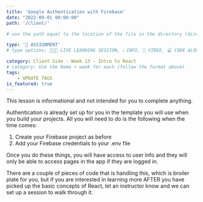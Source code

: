 ```yaml
---
title: 'Google Authentication with Firebase'
date: "2022-09-01 08:00:00"
path: '/client/'

# use the path equal to the location of the file in the directory (directory structure)

type: '📝 ASSIGNMENT'
# type options: 👩🏽‍🏫 LIVE LEARNING SESSION, ℹ️ INFO, 🎥 VIDEO, 💻 CODE ALONG, 🥼 LAB, ↩️ REVIEW/NOTES, 👥 GROUP LEARNING, 👷🏼‍♂️ GROUP PROJECT, 🧠 ASSESSMENT, 📝 ASSIGNMENT

category: Client Side - Week 13 - Intro to React
# category: Use the Name + week for each (follow the format above)
tags: 
    - UPDATE TAGS
is_featured: true
---
```


This lesson is informational and not intended for you to complete anything.

Authentication is already set up for you in the template you will use when you build your projects. All you will need to do is the following when the time comes:

1. Create your Firebase project as before
2. Add your Firebase credentials to your .env file

Once you do these things, you will have access to user info and they will only be able to access pages in the app if they are logged in.

There are a couple of pieces of code that is handling this, which is broiler plate for you, but if you are interested in learning more AFTER you have picked up the basic concepts of React, let an instructor know and we can set up a session to walk through it.
